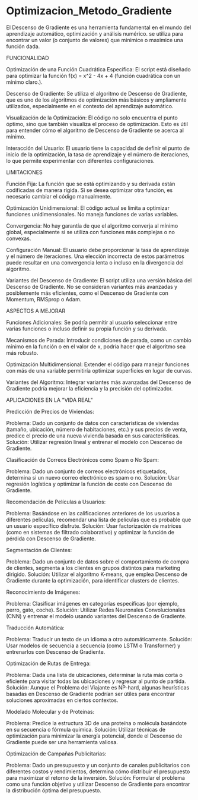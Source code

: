 # Optimizacion_Metodo_Gradiente

El Descenso de Gradiente es una herramienta fundamental en el mundo del aprendizaje automático, optimización y análisis numérico. se utiliza para encontrar un valor (o conjunto de valores) que minimice o maximice una función dada.

FUNCIONALIDAD

Optimización de una Función Cuadrática Específica: El script está diseñado para optimizar la función f(x) = x^2 - 4x + 4 (función cuadrática con un mínimo claro.).

Descenso de Gradiente: Se utiliza el algoritmo de Descenso de Gradiente, que es uno de los algoritmos de optimización más básicos y ampliamente utilizados, especialmente en el contexto del aprendizaje automático.

Visualización de la Optimización: El código no solo encuentra el punto óptimo, sino que también visualiza el proceso de optimización. Esto es útil para entender cómo el algoritmo de Descenso de Gradiente se acerca al mínimo.

Interacción del Usuario: El usuario tiene la capacidad de definir el punto de inicio de la optimización, la tasa de aprendizaje y el número de iteraciones, lo que permite experimentar con diferentes configuraciones.

LIMITACIONES

Función Fija: La función que se está optimizando y su derivada están codificadas de manera rígida. Si se desea optimizar otra función, es necesario cambiar el código manualmente.

Optimización Unidimensional: El código actual se limita a optimizar funciones unidimensionales. No maneja funciones de varias variables.

Convergencia: No hay garantía de que el algoritmo converja al mínimo global, especialmente si se utiliza con funciones más complejas o no convexas.

Configuración Manual: El usuario debe proporcionar la tasa de aprendizaje y el número de iteraciones. Una elección incorrecta de estos parámetros puede resultar en una convergencia lenta o incluso en la divergencia del algoritmo.

Variantes del Descenso de Gradiente: El script utiliza una versión básica del Descenso de Gradiente. No se consideran variantes más avanzadas y posiblemente más eficientes, como el Descenso de Gradiente con Momentum, RMSprop o Adam.

ASPECTOS A MEJORAR

Funciones Adicionales: Se podría permitir al usuario seleccionar entre varias funciones o incluso definir su propia función y su derivada.

Mecanismos de Parada: Introducir condiciones de parada, como un cambio mínimo en la función o en el valor de x, podría hacer que el algoritmo sea más robusto.

Optimización Multidimensional: Extender el código para manejar funciones con más de una variable permitiría optimizar superficies en lugar de curvas.

Variantes del Algoritmo: Integrar variantes más avanzadas del Descenso de Gradiente podría mejorar la eficiencia y la precisión del optimizador.

APLICACIONES EN LA "VIDA REAL"

Predicción de Precios de Viviendas:

Problema: Dado un conjunto de datos con características de viviendas (tamaño, ubicación, número de habitaciones, etc.) y sus precios de venta, predice el precio de una nueva vivienda basada en sus características.
Solución: Utilizar regresión lineal y entrenar el modelo con Descenso de Gradiente.

Clasificación de Correos Electrónicos como Spam o No Spam:

Problema: Dado un conjunto de correos electrónicos etiquetados, determina si un nuevo correo electrónico es spam o no.
Solución: Usar regresión logística y optimizar la función de coste con Descenso de Gradiente.

Recomendación de Películas a Usuarios:

Problema: Basándose en las calificaciones anteriores de los usuarios a diferentes películas, recomendar una lista de películas que es probable que un usuario específico disfrute.
Solución: Usar factorización de matrices (como en sistemas de filtrado colaborativo) y optimizar la función de pérdida con Descenso de Gradiente.

Segmentación de Clientes:

Problema: Dado un conjunto de datos sobre el comportamiento de compra de clientes, segmenta a los clientes en grupos distintos para marketing dirigido.
Solución: Utilizar el algoritmo K-means, que emplea Descenso de Gradiente durante la optimización, para identificar clusters de clientes.

Reconocimiento de Imágenes:

Problema: Clasificar imágenes en categorías específicas (por ejemplo, perro, gato, coche).
Solución: Utilizar Redes Neuronales Convolucionales (CNN) y entrenar el modelo usando variantes del Descenso de Gradiente.

Traducción Automática:

Problema: Traducir un texto de un idioma a otro automáticamente.
Solución: Usar modelos de secuencia a secuencia (como LSTM o Transformer) y entrenarlos con Descenso de Gradiente.

Optimización de Rutas de Entrega:

Problema: Dada una lista de ubicaciones, determinar la ruta más corta o eficiente para visitar todas las ubicaciones y regresar al punto de partida.
Solución: Aunque el Problema del Viajante es NP-hard, algunas heurísticas basadas en Descenso de Gradiente podrían ser útiles para encontrar soluciones aproximadas en ciertos contextos.

Modelado Molecular y de Proteínas:

Problema: Predice la estructura 3D de una proteína o molécula basándote en su secuencia o fórmula química.
Solución: Utilizar técnicas de optimización para minimizar la energía potencial, donde el Descenso de Gradiente puede ser una herramienta valiosa.

Optimización de Campañas Publicitarias:

Problema: Dado un presupuesto y un conjunto de canales publicitarios con diferentes costos y rendimientos, determina cómo distribuir el presupuesto para maximizar el retorno de la inversión.
Solución: Formular el problema como una función objetivo y utilizar Descenso de Gradiente para encontrar la distribución óptima del presupuesto.


